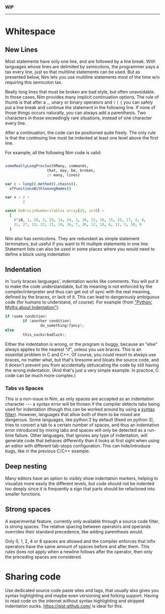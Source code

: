 **WIP**

-----------------

# Whitespace
## New Lines

Most statements have only one line, and are followed by a line break. With languages whose lines are delimited by semicolons, the programmer pays a tax every line, just so that multiline statements can be used. But as presented below, Nim lets you use multiline statements most of the time w/o requiring this semicolon tax.

Really long lines that must be broken are bad style, but often unavoidable. In those cases, Nim provides many implicit continuation options. The rule of thumb is that after a `,`, unary or binary operators and `(` `[` `{` you can safely put a line break and continue the statement in the following line. If none of those things occurs naturally, you can always add a parenthesis. Two characters in those exceedingly rare situations, instead of one character every line.

After a continuation, the code can be positioned quite freely. The only rule is that the continuing line must be indented at least one level above the first line. 

For example, all the following Nim code is valid:

```nim

someReallyLongProc(withMany, commands,
                   that, may, be, broken,
                   in many, lines)

var c = long().method().chains().
  ofFunctionsWithlooongNames()

var x = 2 +
        2

const DeBruijnNumbersTable: array[32, int8] =
  [
    0'i8, 1, 28, 2, 29, 14, 24, 3, 30, 22, 20, 15, 25, 17, 4, 8,
    31, 27, 13, 23, 21, 19, 16, 7, 26, 12, 18, 6, 11, 5, 10, 9
  ]

```

Nim also has semicolons. They are redundant as simple statement terminators, but useful if you want to fit multiple statements in one line. Statement lists can also be used  in some places where you would need to define a block using indentation

## Indentation

In 'curly braces languages', indentation works like comments. You will put it to make the code understandable, but its meaning is not enforced by the compiler/interpreter and thus can get out of sync with the real meaning, defined by the braces, or lack of it. This can lead to dangerously ambiguous code (for humans to understand, of course). For example (from ["Python: Myths about Indentation"](http://www.secnetix.de/~olli/Python/block_indentation.hawk)):

```C
if (some condition)
        if (another condition)
                do_something(fancy);
else
        this_sucks(badluck);
```
Either the indentation is wrong, or the program is buggy, because an "else" always applies to the nearest "if", unless you use braces. This is an essential problem in C and C++. Of course, you could resort to always use braces, no matter what, but that's tiresome and bloats the source code, and it doesn't prevent you from accidentally obfuscating the code by still having the wrong indentation. (And that's just a very simple example. In practice, C code can be much more complex.)

### Tabs vs Spaces

This is a non-issue in Nim, as only spaces are accepted as an indentation character --- a syntax error will be thrown if the compiler detects tabs being used for indentation (though this can be worked around by using a [syntax filter](https://nim-lang.org/docs/filters.html)). However, languages that allow both of them to be mixed are dangerous. Some languages, like python 2 by default (fixed on python 3), tries to convert a tab to a certain number of spaces, and thus an indentation error introduced by mixing tabs and spaces will only be detected as a run-time failure. Other languages, that ignores any type of indentation, will generate code that behaves differently than it looks at first sight when using an editor with different tab-stops configuration. This can hide/introduce bugs, like in the previous C/C++ example. 

## Deep nesting

Many editors have an option to visibly show indentation markers, helping to visualize more easily the different levels, but code should not be indented too deeply since it is frequently a sign that parts should be refactored into smaller functions.

## Strong spaces

A experimental feature, currently only available through a source code filter, is strong spaces. The relative spacing between operators and operands overrides their standard precedence, like adding parenthesis would.

Only 0, 1, 2, 4 or 8 spaces are allowed and the compiler enforces that infix operators have the same amount of spaces before and after them. This rules does not apply when a newline follows after the operator, then only the preceding spaces are considered.

# Sharing code

Use dedicated source code paste sites and tags, that usually also gives you syntax highlighting and maybe even versioning and forking support. Having to read code on the internet without syntax highlighting and stripped indentation sucks. https://gist.github.com/ is ideal for this.

